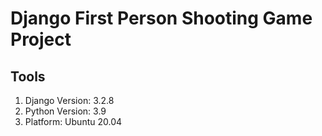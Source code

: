 # Django First Person Shooting Game Project
## Tools
1. Django Version: 3.2.8
2. Python Version: 3.9
3. Platform: Ubuntu 20.04
